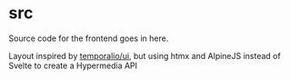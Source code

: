 # src

Source code for the frontend goes in here.

Layout inspired by [temporalio/ui](https://github.com/temporalio/ui), but using htmx and AlpineJS instead of Svelte to create a Hypermedia API
